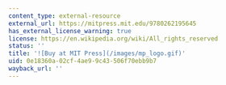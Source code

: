 ```yaml
---
content_type: external-resource
external_url: https://mitpress.mit.edu/9780262195645
has_external_license_warning: true
license: https://en.wikipedia.org/wiki/All_rights_reserved
status: ''
title: '![Buy at MIT Press](/images/mp_logo.gif)'
uid: 0e18360a-02cf-4ae9-9c43-506f70ebb9b7
wayback_url: ''
---
```

